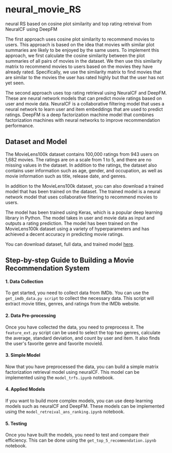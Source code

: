 # neural_movie_RS
neural RS based on cosine plot similarity and top rating retreival from NeuralCF using DeepFM

The first approach uses cosine plot similarity to recommend movies to users. This approach is based on the idea that movies with similar plot summaries are likely to be enjoyed by the same users. To implement this approach, we first calculate the cosine similarity between the plot summaries of all pairs of movies in the dataset. We then use this similarity matrix to recommend movies to users based on the movies they have already rated. Specifically, we use the similarity matrix to find movies that are similar to the movies the user has rated highly but that the user has not yet seen.

The second approach uses top rating retrieval using NeuralCF and DeepFM. These are neural network models that can predict movie ratings based on user and movie data. NeuralCF is a collaborative filtering model that uses a neural network to learn user and item embeddings that are used to predict ratings. DeepFM is a deep factorization machine model that combines factorization machines with neural networks to improve recommendation performance.



## Dataset and Model

The MovieLens100k dataset contains 100,000 ratings from 943 users on 1,682 movies. The ratings are on a scale from 1 to 5, and there are no missing values in the dataset. In addition to the ratings, the dataset also contains user information such as age, gender, and occupation, as well as movie information such as title, release date, and genres.

In addition to the MovieLens100k dataset, you can also download a trained model that has been trained on the dataset. The trained model is a neural network model that uses collaborative filtering to recommend movies to users.

The model has been trained using Keras, which is a popular deep learning library in Python. The model takes in user and movie data as input and outputs a rating prediction. The model has been trained on the MovieLens100k dataset using a variety of hyperparameters and has achieved a decent accuracy in predicting movie ratings.

You can download dataset, full data, and trained model [here](https://drive.google.com/drive/u/0/folders/1qaKKdpzv0RGDo1OhWe5T8S1GWcWnLOWO).



## Step-by-step Guide to Building a Movie Recommendation System

#### 1. Data Collection
To get started, you need to collect data from IMDb. You can use the `get_imdb_data.py script` to collect the necessary data. 
This script will extract movie titles, genres, and ratings from the IMDb website.

#### 2. Data Pre-processing
Once you have collected the data, you need to preprocess it. The `feature_ext.py` script can be used to select the top two genres, calculate the average, 
standard deviation, and count by user and item. It also finds the user's favorite genre and favorite movieId.

#### 3. Simple Model
Now that you have preprocessed the data, you can build a simple matrix factorization retrieval model using neuralCF. 
This model can be implemented using the `model_trfs.ipynb` notebook.

#### 4. Applied Models
If you want to build more complex models, you can use deep learning models such as neuralCF and DeepFM. 
These models can be implemented using the `model_retreival_ans_ranking.ipynb` notebook.

#### 5. Testing
Once you have built the models, you need to test and compare their efficiency. This can be done using the `get_top_5_recommendation.ipynb` notebook.






